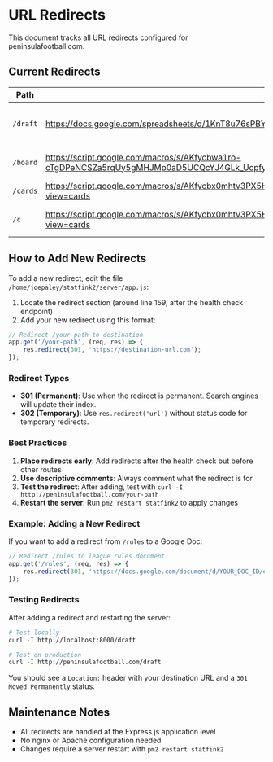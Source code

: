 # URL Redirects

This document tracks all URL redirects configured for peninsulafootball.com.

## Current Redirects

| Path | Destination | Type | Purpose |
|------|------------|------|---------|
| `/draft` | https://docs.google.com/spreadsheets/d/1KnT8u76sPBYVCU1KsbCar3ea2zoX82KGLzt-5PY3kio/edit?gid=0#gid=0 | 301 (Permanent) | Fantasy Football Draft Sheet |
| `/board` | https://script.google.com/macros/s/AKfycbwa1ro-cTgDPeNCSZa5rqUy5gMHJMp0aD5UCQcYJ4GLk_Ucpfypx90BeLsNbGbczKaCFA/exec?view=board | 301 (Permanent) | Draft Board View |
| `/cards` | https://script.google.com/macros/s/AKfycbx0mhtv3PX5HF_RRzRl7t2rzUNV4KOgrJamPXFGvCItu7h4HIl3ov9hEMg4aHl5Nj7Xgg/exec?view=cards | 301 (Permanent) | Cards View |
| `/c` | https://script.google.com/macros/s/AKfycbx0mhtv3PX5HF_RRzRl7t2rzUNV4KOgrJamPXFGvCItu7h4HIl3ov9hEMg4aHl5Nj7Xgg/exec?view=cards | 301 (Permanent) | Cards View (shortcut) |

## How to Add New Redirects

To add a new redirect, edit the file `/home/joepaley/statfink2/server/app.js`:

1. Locate the redirect section (around line 159, after the health check endpoint)
2. Add your new redirect using this format:

```javascript
// Redirect /your-path to destination
app.get('/your-path', (req, res) => {
    res.redirect(301, 'https://destination-url.com');
});
```

### Redirect Types

- **301 (Permanent)**: Use when the redirect is permanent. Search engines will update their index.
- **302 (Temporary)**: Use `res.redirect('url')` without status code for temporary redirects.

### Best Practices

1. **Place redirects early**: Add redirects after the health check but before other routes
2. **Use descriptive comments**: Always comment what the redirect is for
3. **Test the redirect**: After adding, test with `curl -I http://peninsulafootball.com/your-path`
4. **Restart the server**: Run `pm2 restart statfink2` to apply changes

### Example: Adding a New Redirect

If you want to add a redirect from `/rules` to a Google Doc:

```javascript
// Redirect /rules to league rules document
app.get('/rules', (req, res) => {
    res.redirect(301, 'https://docs.google.com/document/d/YOUR_DOC_ID/edit');
});
```

### Testing Redirects

After adding a redirect and restarting the server:

```bash
# Test locally
curl -I http://localhost:8000/draft

# Test on production
curl -I http://peninsulafootball.com/draft
```

You should see a `Location:` header with your destination URL and a `301 Moved Permanently` status.

## Maintenance Notes

- All redirects are handled at the Express.js application level
- No nginx or Apache configuration needed
- Changes require a server restart with `pm2 restart statfink2`
